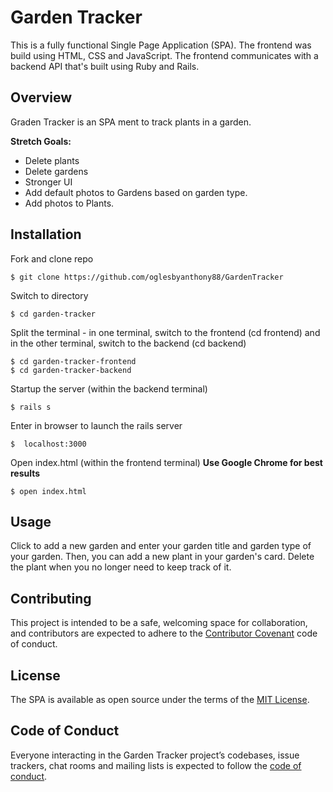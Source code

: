 # Garden Tracker

This is a fully functional Single Page Application (SPA). The frontend was build using HTML, CSS and JavaScript. The frontend communicates with a backend API that's built using Ruby and Rails.

## Overview

Graden Tracker is an SPA ment to track plants in a garden.

**Stretch Goals:**
- Delete plants
- Delete gardens
- Stronger UI
- Add default photos to Gardens based on garden type. 
- Add photos to Plants.

## Installation

Fork and clone repo

    $ git clone https://github.com/oglesbyanthony88/GardenTracker

Switch to directory

    $ cd garden-tracker

Split the terminal - in one terminal, switch to the frontend (cd frontend) and in the other terminal, switch to the backend (cd backend)

    $ cd garden-tracker-frontend
    $ cd garden-tracker-backend

Startup the server (within the backend terminal)

    $ rails s

Enter in browser to launch the rails server

    $  localhost:3000

Open index.html (within the frontend terminal) **Use Google Chrome for best results**

    $ open index.html

## Usage

Click to add a new garden and enter your garden title and garden type of your garden. Then, you can add a new plant in your garden's card. Delete the plant when you no longer need to keep track of it.

## Contributing

This project is intended to be a safe, welcoming space for collaboration, and contributors are expected to adhere to the [Contributor Covenant](http://contributor-covenant.org) code of conduct.

## License

The SPA is available as open source under the terms of the [MIT License](https://opensource.org/licenses/MIT).

## Code of Conduct

Everyone interacting in the Garden Tracker project’s codebases, issue trackers, chat rooms and mailing lists is expected to follow the [code of conduct](https://github.com/<AnnaWijetunga>/book_selector/blob/master/CODE_OF_CONDUCT.md).